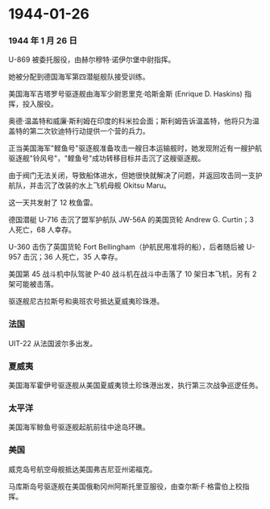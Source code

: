 # 1944-01-26

### 1944 年 1 月 26 日

U-869 被委托服役，由赫尔穆特·诺伊尔堡中尉指挥。

她被分配到德国海军第四潜艇舰队接受训练。

美国海军吉塔罗号驱逐舰由海军少尉恩里克·哈斯金斯 (Enrique D. Haskins)
指挥，投入服役。

奥德·温盖特和威廉·斯利姆在印度的科米拉会面；斯利姆告诉温盖特，他将只为温盖特的第二次钦迪特行动提供一个营的兵力。

正当美国海军"鲣鱼号"驱逐舰准备攻击一艘日本运输舰时，她发现附近有一艘护航驱逐舰"铃风号"，"鲣鱼号"成功转移目标并击沉了这艘驱逐舰。

由于阀门无法关闭，导致船体进水，但她很快就解决了问题，并返回攻击同一支护航队，并击沉了改装的水上飞机母舰
Okitsu Maru。

这一天共发射了 12 枚鱼雷。

德国潜艇 U-716 击沉了盟军护航队 JW-56A 的美国货轮 Andrew G. Curtin；3
人死亡，68 人幸存。

U-360 击伤了英国货轮 Fort Bellingham（护航民用准将的船），后者随后被
U-957 击沉；36 人死亡，35 人幸存。

美国第 45 战斗机中队驾驶 P-40 战斗机在战斗中击落了 10 架日本飞机，另有 2
架可能被击落。

驱逐舰尼古拉斯号和奥班农号抵达夏威夷珍珠港。

### 法国

UIT-22 从法国波尔多出发。

### 夏威夷

美国海军霍伊号驱逐舰从美国夏威夷领土珍珠港出发，执行第三次战争巡逻任务。

### 太平洋

美国海军鲸鱼号驱逐舰起航前往中途岛环礁。

### 美国

威克岛号航空母舰抵达美国弗吉尼亚州诺福克。

马库斯岛号驱逐舰在美国俄勒冈州阿斯托里亚服役，由查尔斯·F·格雷伯上校指挥。
